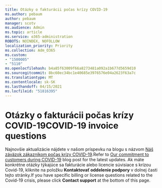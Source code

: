 ```yaml
---
title: Otázky o fakturácii počas krízy COVID-19
ms.author: pebaum
author: pebaum
manager: scotv
ms.audience: Admin
ms.topic: article
ms.service: o365-administration
ROBOTS: NOINDEX, NOFOLLOW
localization_priority: Priority
ms.collection: Adm_O365
ms.custom:
- "1500005"
- "5110"
ms.openlocfilehash: b4a85f63009f66a8273481a092a1b677d5659d10
ms.sourcegitcommit: 8bc60ec34bc1e40685e3976576e04a2623f63a7c
ms.translationtype: MT
ms.contentlocale: sk-SK
ms.lasthandoff: 04/15/2021
ms.locfileid: "51816395"
---
```

# <a name="covid-19-invoice-questions"></a><span data-ttu-id="528b6-102">Otázky o fakturácii počas krízy COVID-19</span><span class="sxs-lookup"><span data-stu-id="528b6-102">COVID-19 invoice questions</span></span>

<span data-ttu-id="528b6-103">Najnovšie aktualizácie nájdete v našom príspevku na blogu s názvom [Náš záväzok zákazníkom počas krízy COVID-19](https://www.microsoft.com/microsoft-365/blog/2020/03/05/our-commitment-to-customers-during-covid-19/).</span><span class="sxs-lookup"><span data-stu-id="528b6-103">Refer to [Our commitment to customers during COVID-19](https://www.microsoft.com/microsoft-365/blog/2020/03/05/our-commitment-to-customers-during-covid-19/) blog post for the latest updates.</span></span>  <span data-ttu-id="528b6-104">Ak máte konkrétne otázky týkajúce sa fakturácie alebo licencie súvisiace s krízou Covid-19, kliknite na položku **Kontaktovať oddelenie podpory** v dolnej časti tejto stránky.</span><span class="sxs-lookup"><span data-stu-id="528b6-104">If you have specific billing or license questions related to the Covid-19 crisis, please click **Contact support** at the bottom of this page.</span></span>
